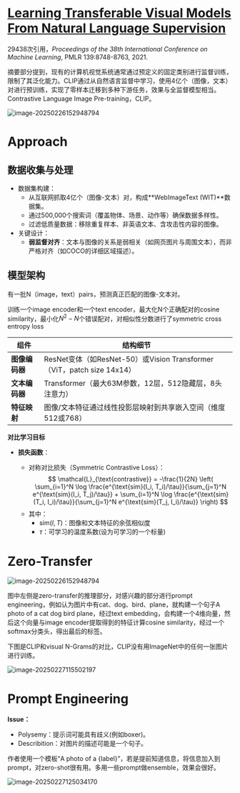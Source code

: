 # [Learning Transferable Visual Models From Natural Language Supervision](zotero://select/library/items/V25MS4S3)



29438次引用，*Proceedings of the 38th International Conference on Machine Learning*, PMLR 139:8748-8763, 2021.

摘要部分提到，现有的计算机视觉系统通常通过预定义的固定类别进行监督训练，限制了其泛化能力。CLIP通过从自然语言监督中学习，使用4亿个（图像，文本）对进行预训练，实现了零样本迁移到多种下游任务，效果与全监督模型相当。Contrastive Language Image Pre-training，CLIP。

![image-20250226152948794](https://houxiong-pictures.oss-cn-beijing.aliyuncs.com/image-20250226152948794.png)

# Approach

## 数据收集与处理

- 数据集构建：
  - 从互联网抓取4亿个（图像-文本）对，构成**WebImageText (WIT)**数据集。
  - 通过500,000个搜索词（覆盖物体、场景、动作等）确保数据多样性。
  - 过滤低质量数据：移除重复样本、非英语文本、含攻击性内容的图像。
- 关键设计：
  - **弱监督对齐**：文本与图像的关系是弱相关（如网页图片与周围文本），而非严格对齐（如COCO的详细区域描述）。

## 模型架构

有一批N（image，text）pairs，预测真正匹配的图像-文本对。

训练一个image encoder和一个text encoder，最大化N个正确配对的cosine similarity，最小化$N^2-N$个错误配对，对相似性分数进行了symmetric cross entropy loss 

| 组件           | 结构细节                                                     |
| -------------- | ------------------------------------------------------------ |
| **图像编码器** | ResNet变体（如ResNet-50）或Vision Transformer（ViT，patch size 14x14） |
| **文本编码器** | Transformer（最大63M参数，12层，512隐藏层，8头注意力）       |
| **特征映射**   | 图像/文本特征通过线性投影层映射到共享嵌入空间（维度512或768） |

**对比学习目标**

- **损失函数**：
  
  - 对称对比损失（Symmetric Contrastive Loss）：
    $$
    \mathcal{L}_{\text{contrastive}} = -\frac{1}{2N} \left( \sum_{i=1}^N \log \frac{e^{\text{sim}(I_i, T_i)/\tau}}{\sum_{j=1}^N e^{\text{sim}(I_i, T_j)/\tau}} + \sum_{i=1}^N \log \frac{e^{\text{sim}(T_i, I_i)/\tau}}{\sum_{j=1}^N e^{\text{sim}(T_j, I_i)/\tau}} \right)
    $$
  - 其中：  
    - $\text{sim}(I, T)$：图像和文本特征的余弦相似度  
    - $\tau$：可学习的温度系数(设为可学习的一个标量)

# Zero-Transfer

![image-20250226152948794](https://houxiong-pictures.oss-cn-beijing.aliyuncs.com/image-20250226152948794.png)



图中左侧是zero-transfer的推理部分，对感兴趣的部分进行prompt engineering，例如认为图片中有cat、dog、bird、plane，就构建一个句子A photo of a cat dog bird plane，经过text embedding，会构建一个4维向量，然后这个向量与image encoder提取得到的特征计算cosine similarity，经过一个softmax分类头，得出最后的标签。

下图是CLIP和visual N-Grams的对比，CLIP没有用ImageNet中的任何一张图片进行训练。

![image-20250227115502197](https://houxiong-pictures.oss-cn-beijing.aliyuncs.com/image-20250227115502197.png)

# Prompt Engineering

**Issue：**

- Polysemy：提示词可能具有歧义(例如boxer)。
- Describition：对图片的描述可能是一个句子。

作者使用一个模板“A photo of a {label}”，若是提前知道信息，将信息加入到prompt，对zero-shot很有用。多用一些prompt做ensemble，效果会很好。



![image-20250227125034170](https://houxiong-pictures.oss-cn-beijing.aliyuncs.com/image-20250227125034170.png)

















